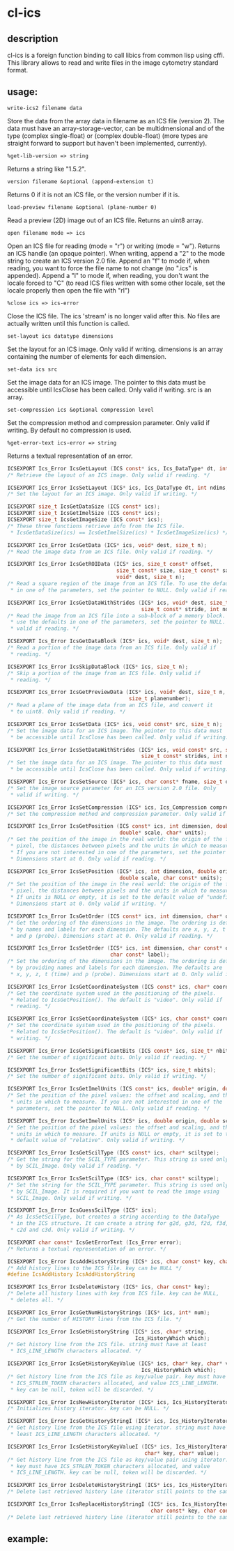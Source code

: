 # cl-ics

## description

cl-ics is a foreign function binding to call libics from common lisp
using cffi. This library allows to read and write files in the image
cytometry standard format.

## usage:

```
write-ics2 filename data
```

Store the data from the array data in filename as an ICS file (version
2). The data must have an array-storage-vector, can be multidmensional
and of the type (complex single-float) or (complex double-float) (more
types are straight forward to support but haven't been implemented,
currently).


```
%get-lib-version => string
```

Returns a string like "1.5.2".

```
version filename &optional (append-extension t)
```

Returns 0 if it is not an ICS file, or the version number if it is.


```
load-preview filename &optional (plane-number 0)
```

Read a preview (2D) image out of an ICS file. Returns an uint8 array.


```
open filename mode => ics
```

Open an ICS file for reading (mode = "r") or writing (mode =
"w"). Returns an ICS handle (an opaque pointer).  When writing, append
a "2" to the mode string to create an ICS version 2.0 file. Append an
"f" to mode if, when reading, you want to force the file name to not
change (no ".ics" is appended). Append a "l" to mode if, when reading,
you don't want the locale forced to "C" (to read ICS files written
with some other locale, set the locale properly then open the file
with "rl")


```
%close ics => ics-error
```

Close the ICS file. The ics 'stream' is no longer valid after this.
No files are actually written until this function is called.


```
set-layout ics datatype dimensions
```

Set the layout for an ICS image. Only valid if writing.  dimensions is
an array containing the number of elements for each dimension.


```
set-data ics src
```

Set the image data for an ICS image. The pointer to this data must be
accessible until IcsClose has been called. Only valid if writing.
src is an array.


```
set-compression ics &optional compression level
```

Set the compression method and compression parameter. Only valid if
writing.  By default no compression is used.

```
%get-error-text ics-error => string
```

Returns a textual representation of an error. 

```C
ICSEXPORT Ics_Error IcsGetLayout (ICS const* ics, Ics_DataType* dt, int* ndims, size_t* dims);
/* Retrieve the layout of an ICS image. Only valid if reading. */

ICSEXPORT Ics_Error IcsSetLayout (ICS* ics, Ics_DataType dt, int ndims, size_t const* dims);
/* Set the layout for an ICS image. Only valid if writing. */

ICSEXPORT size_t IcsGetDataSize (ICS const* ics);
ICSEXPORT size_t IcsGetImelSize (ICS const* ics);
ICSEXPORT size_t IcsGetImageSize (ICS const* ics);
/* These three functions retrieve info from the ICS file.
 * IcsGetDataSize(ics) == IcsGetImelSize(ics) * IcsGetImageSize(ics) */

ICSEXPORT Ics_Error IcsGetData (ICS* ics, void* dest, size_t n);
/* Read the image data from an ICS file. Only valid if reading. */

ICSEXPORT Ics_Error IcsGetROIData (ICS* ics, size_t const* offset,
                                   size_t const* size, size_t const* sampling,
                                   void* dest, size_t n);
/* Read a square region of the image from an ICS file. To use the defaults
 * in one of the parameters, set the pointer to NULL. Only valid if reading. */

ICSEXPORT Ics_Error IcsGetDataWithStrides (ICS* ics, void* dest, size_t n,
                                           size_t const* stride, int ndims);
/* Read the image from an ICS file into a sub-block of a memory block. To
 * use the defaults in one of the parameters, set the pointer to NULL. Only
 * valid if reading. */

ICSEXPORT Ics_Error IcsGetDataBlock (ICS* ics, void* dest, size_t n);
/* Read a portion of the image data from an ICS file. Only valid if
 * reading. */

ICSEXPORT Ics_Error IcsSkipDataBlock (ICS* ics, size_t n);
/* Skip a portion of the image from an ICS file. Only valid if
 * reading. */

ICSEXPORT Ics_Error IcsGetPreviewData (ICS* ics, void* dest, size_t n,
                                       size_t planenumber);
/* Read a plane of the image data from an ICS file, and convert it
 * to uint8. Only valid if reading. */

ICSEXPORT Ics_Error IcsSetData (ICS* ics, void const* src, size_t n);
/* Set the image data for an ICS image. The pointer to this data must
 * be accessible until IcsClose has been called. Only valid if writing. */

ICSEXPORT Ics_Error IcsSetDataWithStrides (ICS* ics, void const* src, size_t n,
                                           size_t const* strides, int ndims);
/* Set the image data for an ICS image. The pointer to this data must
 * be accessible until IcsClose has been called. Only valid if writing. */

ICSEXPORT Ics_Error IcsSetSource (ICS* ics, char const* fname, size_t offset);
/* Set the image source parameter for an ICS version 2.0 file. Only
 * valid if writing. */

ICSEXPORT Ics_Error IcsSetCompression (ICS* ics, Ics_Compression compression, int level);
/* Set the compression method and compression parameter. Only valid if writing. */

ICSEXPORT Ics_Error IcsGetPosition (ICS const* ics, int dimension, double* origin,
                                    double* scale, char* units);
/* Get the position of the image in the real world: the origin of the first
 * pixel, the distances between pixels and the units in which to measure.
 * If you are not interested in one of the parameters, set the pointer to NULL.
 * Dimensions start at 0. Only valid if reading. */

ICSEXPORT Ics_Error IcsSetPosition (ICS* ics, int dimension, double origin,
                                    double scale, char const* units);
/* Set the position of the image in the real world: the origin of the first
 * pixel, the distances between pixels and the units in which to measure.
 * If units is NULL or empty, it is set to the default value of "undefined".
 * Dimensions start at 0. Only valid if writing. */

ICSEXPORT Ics_Error IcsGetOrder (ICS const* ics, int dimension, char* order, char* label);
/* Get the ordering of the dimensions in the image. The ordering is defined
 * by names and labels for each dimension. The defaults are x, y, z, t (time)
 * and p (probe). Dimensions start at 0. Only valid if reading. */

ICSEXPORT Ics_Error IcsSetOrder (ICS* ics, int dimension, char const* order,
                                 char const* label);
/* Set the ordering of the dimensions in the image. The ordering is defined
 * by providing names and labels for each dimension. The defaults are
 * x, y, z, t (time) and p (probe). Dimensions start at 0. Only valid if writing. */

ICSEXPORT Ics_Error IcsGetCoordinateSystem (ICS const* ics, char* coord);
/* Get the coordinate system used in the positioning of the pixels.
 * Related to IcsGetPosition(). The default is "video". Only valid if
 * reading. */

ICSEXPORT Ics_Error IcsSetCoordinateSystem (ICS* ics, char const* coord);
/* Set the coordinate system used in the positioning of the pixels.
 * Related to IcsSetPosition(). The default is "video". Only valid if
 * writing. */

ICSEXPORT Ics_Error IcsGetSignificantBits (ICS const* ics, size_t* nbits);
/* Get the number of significant bits. Only valid if reading. */

ICSEXPORT Ics_Error IcsSetSignificantBits (ICS* ics, size_t nbits);
/* Set the number of significant bits. Only valid if writing. */

ICSEXPORT Ics_Error IcsGetImelUnits (ICS const* ics, double* origin, double* scale, char* units);
/* Set the position of the pixel values: the offset and scaling, and the
 * units in which to measure. If you are not interested in one of the
 * parameters, set the pointer to NULL. Only valid if reading. */

ICSEXPORT Ics_Error IcsSetImelUnits (ICS* ics, double origin, double scale, char const* units);
/* Set the position of the pixel values: the offset and scaling, and the
 * units in which to measure. If units is NULL or empty, it is set to the
 * default value of "relative". Only valid if writing. */

ICSEXPORT Ics_Error IcsGetScilType (ICS const* ics, char* sciltype);
/* Get the string for the SCIL_TYPE parameter. This string is used only
 * by SCIL_Image. Only valid if reading. */

ICSEXPORT Ics_Error IcsSetScilType (ICS* ics, char const* sciltype);
/* Set the string for the SCIL_TYPE parameter. This string is used only
 * by SCIL_Image. It is required if you want to read the image using
 * SCIL_Image. Only valid if writing. */

ICSEXPORT Ics_Error IcsGuessScilType (ICS* ics);
/* As IcsSetScilType, but creates a string according to the DataType
 * in the ICS structure. It can create a string for g2d, g3d, f2d, f3d,
 * c2d and c3d. Only valid if writing. */

ICSEXPORT char const* IcsGetErrorText (Ics_Error error);
/* Returns a textual representation of an error. */

ICSEXPORT Ics_Error IcsAddHistoryString (ICS* ics, char const* key, char const* value);
/* Add history lines to the ICS file. key can be NULL */
#define IcsAddHistory IcsAddHistoryString

ICSEXPORT Ics_Error IcsDeleteHistory (ICS* ics, char const* key);
/* Delete all history lines with key from ICS file. key can be NULL,
 * deletes all. */

ICSEXPORT Ics_Error IcsGetNumHistoryStrings (ICS* ics, int* num);
/* Get the number of HISTORY lines from the ICS file. */

ICSEXPORT Ics_Error IcsGetHistoryString (ICS* ics, char* string,
                                         Ics_HistoryWhich which);
/* Get history line from the ICS file. string must have at least
 * ICS_LINE_LENGTH characters allocated. */

ICSEXPORT Ics_Error IcsGetHistoryKeyValue (ICS* ics, char* key, char* value,
                                           Ics_HistoryWhich which);
/* Get history line from the ICS file as key/value pair. key must have
 * ICS_STRLEN_TOKEN characters allocated, and value ICS_LINE_LENGTH.
 * key can be null, token will be discarded. */

ICSEXPORT Ics_Error IcsNewHistoryIterator (ICS* ics, Ics_HistoryIterator* it, char const* key);
/* Initializes history iterator. key can be NULL. */

ICSEXPORT Ics_Error IcsGetHistoryStringI (ICS* ics, Ics_HistoryIterator* it, char* string);
/* Get history line from the ICS file using iterator. string must have at
 * least ICS_LINE_LENGTH characters allocated. */

ICSEXPORT Ics_Error IcsGetHistoryKeyValueI (ICS* ics, Ics_HistoryIterator* it,
                                            char* key, char* value);
/* Get history line from the ICS file as key/value pair using iterator.
 * key must have ICS_STRLEN_TOKEN characters allocated, and value
 * ICS_LINE_LENGTH. key can be null, token will be discarded. */

ICSEXPORT Ics_Error IcsDeleteHistoryStringI (ICS* ics, Ics_HistoryIterator* it);
/* Delete last retrieved history line (iterator still points to the same string). */

ICSEXPORT Ics_Error IcsReplaceHistoryStringI (ICS* ics, Ics_HistoryIterator* it,
                                              char const* key, char const* value);
/* Delete last retrieved history line (iterator still points to the same string). */
```

## example:


```common-lisp
```
